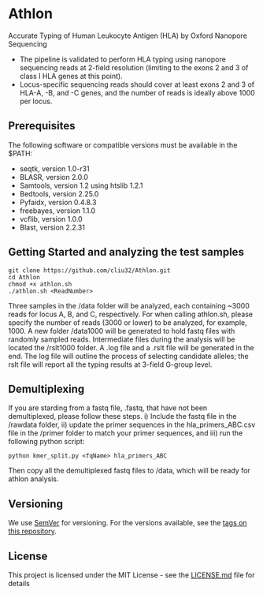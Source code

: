 # Athlon
Accurate Typing of Human Leukocyte Antigen (HLA) by Oxford Nanopore Sequencing
* The pipeline is validated to perform HLA typing using nanopore sequencing reads at 2-field resolution (limiting to the exons 2 and 3 of class I HLA genes at this point). 
* Locus-specific sequencing reads should cover at least exons 2 and 3 of HLA-A, -B, and -C genes, and the number of reads is ideally above 1000 per locus.  

## Prerequisites

The following software or compatible versions must be available in the $PATH:
* seqtk, version 1.0-r31
* BLASR, version 2.0.0
* Samtools, version 1.2 using htslib 1.2.1
* Bedtools, version 2.25.0
* Pyfaidx, version 0.4.8.3
* freebayes, version 1.1.0
* vcflib, version 1.0.0
* Blast, version 2.2.31

## Getting Started and analyzing the test samples

```
git clone https://github.com/cliu32/Athlon.git
cd Athlon
chmod +x athlon.sh
./athlon.sh <ReadNumber>
```

Three samples in the /data folder will be analyzed, each containing ~3000 reads for locus A, B, and C, respectively. For <ReadNumber> when calling athlon.sh, please specify the number of reads (3000 or lower) to be analyzed, for example, 1000. A new folder /data1000 will be generated to hold fastq files with randomly sampled reads. Intermediate files during the analysis will be located the /rslt1000 folder. A .log file and a .rslt file will be generated in the end. The log file will outline the process of selecting candidate alleles; the rslt file will report all the typing results at 3-field G-group level.

## Demultiplexing

If you are starding from a fastq file, <fqName>.fastq, that have not been demultiplexed, please follow these steps. i) Include the fastq file in the /rawdata folder, ii) update the primer sequences in the hla_primers_ABC.csv file in the /primer folder to match your primer sequences, and iii) run the following python script: 
```
python kmer_split.py <fqName> hla_primers_ABC
```
Then copy all the demultiplexed fastq files to /data, which will be ready for athlon analysis. 


## Versioning

We use [SemVer](http://semver.org/) for versioning. For the versions available, see the [tags on this repository](https://github.com/your/project/tags). 

## License

This project is licensed under the MIT License - see the [LICENSE.md](LICENSE.md) file for details
